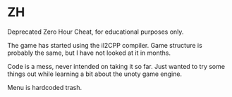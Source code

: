 # ZH
 
Deprecated Zero Hour Cheat, for educational purposes only.

The game has started using the il2CPP compiler. Game structure is probably the same, but I have not looked at it in months.

Code is a mess, never intended on taking it so far. Just wanted to try some things out while learning a bit about the unoty game engine.

Menu is hardcoded trash.

